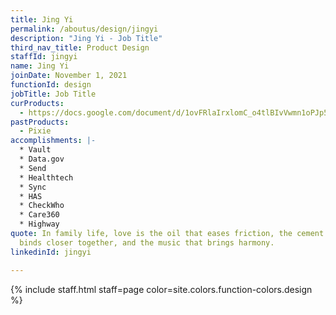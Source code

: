 ```yaml
---
title: Jing Yi
permalink: /aboutus/design/jingyi
description: "Jing Yi - Job Title"
third_nav_title: Product Design
staffId: jingyi
name: Jing Yi
joinDate: November 1, 2021
functionId: design
jobTitle: Job Title
curProducts:
  - https://docs.google.com/document/d/1ovFRlaIrxlomC_o4tlBIvVwmn1oPJp5VwWUE3B8vFIQ/edit
pastProducts:
  - Pixie
accomplishments: |-
  * Vault
  * Data.gov
  * Send
  * Healthtech
  * Sync
  * HAS
  * CheckWho
  * Care360
  * Highway
quote: In family life, love is the oil that eases friction, the cement that
  binds closer together, and the music that brings harmony.
linkedinId: jingyi

---
```


{% include staff.html staff=page color=site.colors.function-colors.design %}
